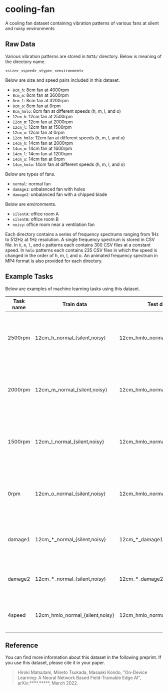 # cooling-fan
A cooling fan dataset containing vibration patterns of various fans at silent and noisy environments
## Raw Data
Various vibration patterns are stored in `DATA/` directory. Below is meaning of the directory name.
~~~
<size>_<speed>_<type>_<environment>
~~~
Below are size and speed pairs included in this dataset.
- `8cm_h`: 8cm fan at 4000rpm
- `8cm_m`: 8cm fan at 3600rpm
- `8cm_l`: 8cm fan at 3200rpm
- `8cm_o`: 8cm fan at 0rpm
- `8cm_hmlo`: 8cm fan at different speeds (h, m, l, and o)
- `12cm_h`: 12cm fan at 2500rpm
- `12cm_m`: 12cm fan at 2000rpm
- `12cm_l`: 12cm fan at 1500rpm
- `12cm_o`: 12cm fan at 0rpm
- `12cm_hmlo`: 12cm fan at different speeds (h, m, l, and o)
- `14cm_h`: 14cm fan at 2000rpm
- `14cm_m`: 14cm fan at 1600rpm
- `14cm_l`: 14cm fan at 1200rpm
- `14cm_o`: 14cm fan at 0rpm
- `14cm_hmlo`: 14cm fan at different speeds (h, m, l, and o)

Below are types of fans.
- `normal`: normal fan
- `damage1`: unbalanced fan with holes
- `damage2`: unbalanced fan with a chipped blade

Below are environments.
- `silentA`: office room A
- `silentB`: office room B
- `noisy`: office room near a ventilation fan

Each directory contains a series of frequency spectrums ranging from 1Hz to 512Hz at 1Hz resolution. A single frequency spectrum is stored in CSV file. In `h`, `m`, `l`, and `o` patterns each contains 300 CSV files at a constant speed. In `hmlo` patterns each contains 235 CSV files in which the speed is changed in the order of h, m, l, and o. An animated frequency spectrum in MP4 format is also provided for each directory.

## Example Tasks
Below are examples of machine learning tasks using this dataset.

| Task name | Train data | Test data | Description |
| ---- | ---- | ---- | ---- |
| 2500rpm | 12cm_h_normal_{silent,noisy} | 12cm_hmlo_normal_{silent,noisy} | A task to detect different fan speeds other than 2500rpm at a given environment |
| 2000rpm | 12cm_m_normal_{silent,noisy} | 12cm_hmlo_normal_{silent,noisy} | A task to detect different fan speeds other than 2000rpm at a given environment |
| 1500rpm | 12cm_l_normal_{silent,noisy} | 12cm_hmlo_normal_{silent,noisy} | A task to detect different fan speeds other than 1500rpm at a given environment |
| 0rpm    | 12cm_o_normal_{silent,noisy} | 12cm_hmlo_normal_{silent,noisy} | A task to detect different fan speeds other than 0rpm at a given environment |
| damage1 | 12cm_\*\_normal_{silent,noisy} | 12cm_\*\_damage1_{silent,noisy} | A task to detect damaged fan at a given environment |
| damage2 | 12cm_\*\_normal_{silent,noisy} | 12cm_\*\_damage2_{silent,noisy} | A task to detect damaged fan at a given environment |
| 4speed | 12cm_hmlo_normal_{silent,noisy} | 12cm_hmlo_normal_{silent,noisy} | A task to classify four speeds at a given environment |

## Reference
You can find more information about this dataset in the following preprint. If you use this dataset, please cite it in your paper.
> Hiroki Matsutani, Mineto Tsukada, Masaaki Kondo, "On-Device Learning: A Neural Network Based Field-Trainable Edge AI", 	arXiv:\*\*\*\*.\*\*\*\*\*, March 2022.
